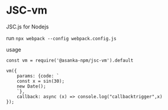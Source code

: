 # JSC-vm
JSC.js for Nodejs

run `npx webpack --config webpack.config.js`

usage 
```
const vm = require('@asanka-npm/jsc-vm').default

vm({
    params: {code: `
    const x = sin(30);
    new Date();
    `},
    callback: async (x) => console.log("callbacktrigger",x)
});
```
